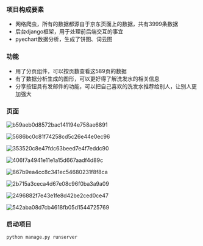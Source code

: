 ### 项目构成要素
- 网络爬虫，所有的数据都源自于京东页面上的数据，共有3999条数据
- 后台django框架，用于处理前后端交互的事宜
- pyechart数据分析，生成了饼图、词云图

### 功能
- 用了分页组件，可以按页数查看这589页的数据
- 有了数据分析生成的图形，可以更好得了解洗发水的相关信息
- 分享按钮具有发邮件的功能，可以把自己喜欢的洗发水推荐给别人，让别人更加强大

### 页面
![b59aeb0d8572bac141194e758ae6891](https://user-images.githubusercontent.com/78332649/211189498-6339df0c-9e30-4efe-a697-ffa906ceb9a2.jpg)

![5686bc0c81f74258cd5c26e44e0ec96](https://user-images.githubusercontent.com/78332649/211189505-5b063684-d1ad-45fd-b0c9-a8b4104284b6.jpg)

![353520c8e47fdc63beed7e4f7eddc90](https://user-images.githubusercontent.com/78332649/211189509-4b6df50e-2d58-4bb9-92b3-53fb5576bd55.jpg)

![406f7a4941e11e1a15d667aadf4d89c](https://user-images.githubusercontent.com/78332649/211189518-983a2680-92a3-4489-a2c8-ecb91a355d64.jpg)

![867b9ea4cc8c341ec54680231f8f8ca](https://user-images.githubusercontent.com/78332649/211189527-b514c6bc-fb0e-462d-8da1-fef49e061580.jpg)

![2b715a3ceca4d67e08c96f0ba3a9a09](https://user-images.githubusercontent.com/78332649/211189534-f7680a6f-2699-4cc6-a462-d640d8d9a996.jpg)

![2496882f7e43e1fe8d42be2ced0ce47](https://user-images.githubusercontent.com/78332649/211189538-266af5e0-0ef8-4001-aefe-0f94ae2085fc.jpg)

![542aba08d7cb4618fb05d1544725769](https://user-images.githubusercontent.com/78332649/211189542-82f6dbbd-7725-4328-8f0a-84c5e5ef219b.jpg)

### 启动项目

```code
python manage.py runserver
```
